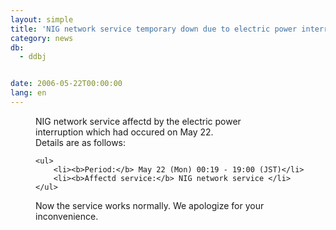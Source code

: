 ```yaml
---
layout: simple
title: 'NIG network service temporary down due to electric power interruption'
category: news
db:
  - ddbj


date: 2006-05-22T00:00:00
lang: en
---
```


<html>
<dd>NIG network service affectd by the electric power<br> interruption which had occured on May 22.<br> Details are as follows:
<dd>

    <ul>
        <li><b>Period:</b> May 22 (Mon) 00:19 - 19:00 (JST)</li>
        <li><b>Affectd service:</b> NIG network service </li>
    </ul>
<dd>Now the service works normally. We apologize for your inconvenience.</dd>
</dd>
</dd>
</html>
